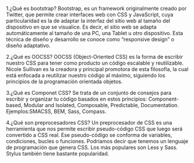 1.¿Qué es bootstrap? Bootstrap, es un framework originalmente creado por Twitter, que permite crear interfaces web con CSS y JavaScript, cuya particularidad es la de adaptar la interfaz del sitio web al tamaño del dispositivo en que se visualice. Es decir, el sitio web se adapta automáticamente al tamaño de una PC, una Tablet u otro dispositivo. Esta técnica de diseño y desarrollo se conoce como “responsive design” o diseño adaptativo.

 2.¿Qué es OOCSS? OOCSS (Object-Oriented CSS) es la forma de escribir nuestro CSS para tener como producto un código escalable y reutilizable. Nicole Sullivan es la creadora y principal promotora de esta filosofía, la cual está enfocada a reutilizar nuestro código al máximo, siguiendo los principios de la programación orientada objetos.

3.¿Qué es Componet CSS? Se trata de un conjunto de consejos para escribir y organizar tu código basados en estos principios: Component-based, Modular and Isolated, Composable, Predictable, Documentation. Ejemplos:SMACSS, BEM, Sass, Compass.

4.¿Qué son preprocesadores CSS? Un preprocesador de CSS es una herramienta que nos permite escribir pseudo-código CSS que luego será convertido a CSS real. Ese pseudo-código se conforma de variables, condiciones, bucles o funciones. Podríamos decir que tenemos un lenguaje de programación que genera CSS. Los más populares son Less y Sass. Stylus también tiene bastante popularidad.


